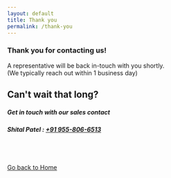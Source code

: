 ```yaml
---
layout: default
title: Thank you
permalink: /thank-you
---
```


<section class="enquiry-thank-you">
  <section>
    <div class="container">
        <h1 class="text-center display-4 pt-5 pb-3">Thank you for contacting us!</h1>
        <p class="text-center lead">
            A representative will be back in-touch with you shortly.<br />
            (We typically reach out within 1 business day)
        </p>
    </div>
  </section>
  <section class="py-5">
    <div class="container">
        <div class="text-center highlight-links">
            <h2>Can't wait that long?</h2>
            <h5 class="py-3">Get in touch with our sales contact</h5>
            <h5 class="sales-contact">Shital Patel : <i class="fa fa-mobile fa-2x pr-2" style="padding: 4px 0 10px 0; vertical-align: middle;"></i><a href="tel:+919558066513">+91 955-806-6513</a></h5>
        </div>
        <br/><br />
        <p class="text-center">
            <a class="btn btn-upvision" href="{{ '/home' | relative_url }}"><i class="fa fa-chevron-left pr-2"></i>Go back to Home</a>
        </p>
    </div>
  </section>
</section> 